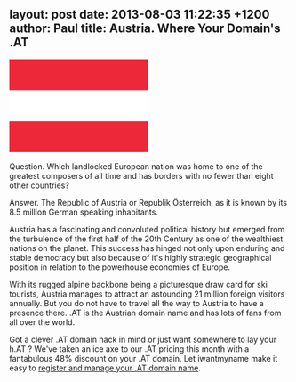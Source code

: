 layout: post
date: 2013-08-03 11:22:35 +1200
author: Paul
title: Austria. Where Your Domain's .AT
----

<!-- excerpt -->

![austria.png](/media/2013-08-03-austria.png)

Question. Which landlocked European nation was home to one of the greatest composers of all time and has borders with no fewer than eight other countries? 

<!-- /excerpt -->

Answer. The Republic of Austria or Republik Österreich, as it is known by its 8.5 million German speaking inhabitants.

Austria has a fascinating and convoluted political history but emerged from the turbulence of the first half of the 20th Century as one of the wealthiest nations on the planet. This success has hinged not only upon enduring and stable democracy but also because of it's highly strategic geographical position in relation to the powerhouse economies of Europe.

With its rugged alpine backbone being a picturesque draw card for ski tourists, Austria manages to attract an astounding 21 million foreign visitors annually. But you do not have to travel all the way to Austria to have a presence there. .AT is the Austrian domain name and has lots of fans from all over the world.

Got a clever .AT domain hack in mind or just want somewhere to lay your h.AT ? We've taken an ice axe to our .AT pricing this month with a fantabulous 48% discount on your .AT domain. Let iwantmyname make it easy to [register and manage your .AT domain name](https://iwantmyname.com/domains/at-austrian-domain-name-registration-for-austria).
